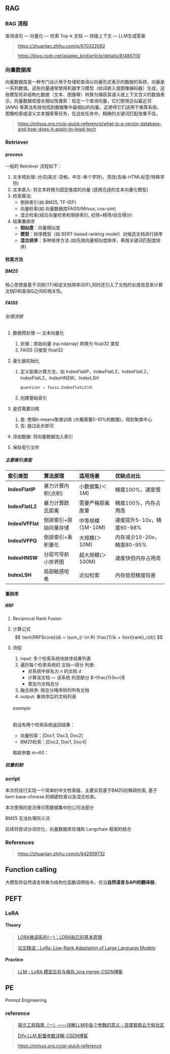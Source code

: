 ## RAG

### RAG 流程

查询语句 — 向量化 — 检索 Top-k 文档 — 拼接上下文 — LLM生成答案

> https://zhuanlan.zhihu.com/p/670322092
>
> https://blog.csdn.net/asialee_bird/article/details/81486700



### 向量数据库

向量数据库是一种专门设计用于存储和查询以向量形式表示的数据的系统，向量是一系列数值。这些向量通常使用机器学习模型（如词嵌入或图像编码器）生成，这些模型将非结构化数据（文本、图像等）转换为捕获其语义或上下文含义的数值表示。向量数据库擅长相似性搜索：给定一个查询向量，它们使用近似最近邻 (ANN) 等算法有效地找到数据集中最相似的向量。这使得它们适用于推荐系统、图像检索或语义文本搜索等任务，在这些任务中，精确的关键词匹配效果不佳。

> https://milvus.org.cn/ai-quick-reference/what-is-a-vector-database-and-how-does-it-apply-to-legal-tech



### Retriever

#### process

一般的 Retriever 流程如下：
1. 文本预处理: 分词(英文-空格，中文-单个字符)，清洗(去噪-HTML标签/特殊字符)
2. 文本嵌入: 将文本转换为固定维度的向量 (选用合适的文本向量化模型)
3. 检索算法:
    - 倒排索引(如 BM25, TF-IDF)
    - 向量检索(如 向量数据库FAISS/Milvus, cos-sim)
    - 混合检索(结合向量检索和倒排索引, 初筛+精筛/综合得分)
4. 结果重排序
    - **相似度**：向量相似度
    - **模型**：排序模型（如 BERT-based ranking model）对候选文档进行排序
    - **混合排序**：多种排序方法 (如先按向量相似度排序，再按关键词匹配度排序)

#### 检索方法

##### BM25

核心思想是基于词频(TF)和逆文档频率(IDF),同时还引入了文档的长度信息来计算文档D和查询Q之间的相关性。

##### FAISS

###### 处理流程

1. 数据预处理 — 文本向量化

   1. 处理：原始向量 (np.ndarray) 转换为 float32 类型
   2. FAISS 只接受 float32

2. 量化器初始化

   1. 定义距离计算方法，如 IndexFlatIP，IndexFlatL2，IndexFlatL2，IndexFlatL2，IndexHNSW，IndexLSH

      ```python
      quantizer = faiss.IndexFlatL2(d)
      ```

   2. 创建基础索引

3. 是否需要训练

   1. 是: 使用k-means聚类训练 (大概需要5-10%的数据)，得到聚类中心
   2. 否: 跳过此步即可

4. 添加数据: 将向量数据加入索引

5. 保存索引文件

##### 主要索引类型

| 索引类型         | 算法原理              | 适用场景         | 优缺点对比                 |
| :--------------- | :-------------------- | :--------------- | :------------------------- |
| **IndexFlatIP**  | 暴力计算内积(点积)    | 小数据集(＜1M)   | 精度100%，速度慢           |
| **IndexFlatL2**  | 暴力计算欧氏距离      | 需要严格距离度量 | 精度100%，内存占用高       |
| **IndexIVFFlat** | 倒排索引+原始向量存储 | 中等规模(1M-10M) | 速度提升5-10x，精度90-98%  |
| **IndexIVFPQ**   | 倒排索引+乘积量化     | 大规模(＞10M)    | 内存减少10-20x，精度80-95% |
| **IndexHNSW**    | 分层可导航小世界图    | 超大规模(＞100M) | 速度快但内存占用高         |
| **IndexLSH**     | 局部敏感哈希          | 近似检索         | 内存低但精度较差           |









#### 重排序

##### RRF

1. Reciprocal Rank Fusion

2. 计算公式
   $$
   \text{RRFScore}(d) = \sum_{r \in R} \frac{1}{k + \text{rank}_r(d)}
   $$

3. 流程

   1. input: 多个检索系统地排序结果列表
   2. 遍历每个检索系统的 文档—得分 列表:
      - 对系统中排名为 $n$ 的文档 $d$
      - 计算该文档 — 该系统 的贡献分 $=\frac{1}{k+r}$
      - 累加为文档总分
   3. 融合排序: 按总分降序排列所有文档
   4. output: 重排序后的文档列表
   
   ###### example
   
   假设有两个检索系统返回结果：
   
   - 向量检索：[Doc1, Doc3, Doc2]
   - BM25检索：[Doc2, Doc1, Doc4]
   
   取超参数 m=60：



##### 权重机制









### script

本次将自行实现一个简单的中文检索器，主要实现基于BM25的稀疏检索, 基于 bert-base-chinese 的稠密检索以及混合检索。

本次使用的是法律问答数据集中的公司法部分

BM25 无法处理同义词

后续将尝试分词优化、向量数据库存储和 Langchain 框架的结合



### References

> https://zhuanlan.zhihu.com/p/642959732



## Function calling

大模型将自然语言转换为结构化函数调用指令，充当**自然语言与API的翻译层**。





## PEFT

### LoRA

#### Theory



> [LORA微调系列(一)：LORA和它的基本原理](https://zhuanlan.zhihu.com/p/646791309)
>
> [论文精读：LoRa: Low-Rank Adaptation of Large Language Models](https://zhuanlan.zhihu.com/p/673058387)



#### Practice





> [LLM - LoRA 模型合并与保存_lora merge-CSDN博客](https://blog.csdn.net/BIT_666/article/details/132065177)





## PE

Prompt Engineering





### reference

> [提示工程指南（一）——详解LLM中各个参数的意义 - 百度智能云千帆社区](https://qianfan.cloud.baidu.com/qianfandev/topic/268819)
>
> [Dify LLM 配置参数详解-CSDN博客](https://blog.csdn.net/weixin_44705554/article/details/146458139)
>
> https://milvus.org.cn/ai-quick-reference

